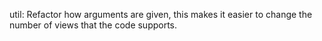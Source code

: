 util: Refactor how arguments are given, this makes it easier to change the
number of views that the code supports.

